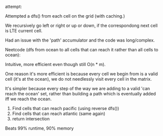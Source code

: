 attempt:

Attempted a dfs() from each cell on the grid (with caching.)

We recursively go left or right or up or down, if the correspondong next cell is LTE current cell.

Had an issue with the 'path' accumulator and the code was long/complex.



Neetcode (dfs from ocean to all cells that can reach it rather than all cells to ocean):

Intuitive, more efficient even though still O(n * m). 

One reason it's more efficient is because every cell we begin from is a valid cell (it's at the ocean), we do not needlessly visit every cell in the matrix.

It's simpler because every step of the way we are adding to a valid 'can reach the ocean' set, rather than building a path which is eventually added iff we reach the ocean.

1. Find cells that can reach pacific (using reverse dfs())
2. Find cells that can reach atlantic (same again)
3. return intersection


Beats 99% runtime, 90% memory

